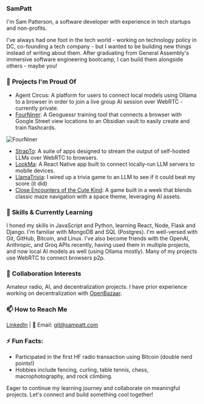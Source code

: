 ### SamPatt

I'm Sam Patterson, a software developer with experience in tech startups and non-profits.

I've always had one foot in the tech world - working on technology policy in DC, co-founding a tech company - but I wanted to be building new things instead of writing about them. After graduating from General Assembly's immersive software engineering bootcamp, I can build them alongside others - maybe you!

### 🔭 **Projects I'm Proud Of**

  - Agent Circus: A platform for users to connect local models using Ollama to a browser in order to join a live group AI session over WebRTC - currently private.
  - [FourNiner](https://github.com/SamPatt/FourNiner): A Geoguessr training tool that connects a browser with Google Street view locations to an Obsidian vault to easily create and train flashcards.

![FourNiner](https://cdn.jsdelivr.net/gh/sampatt/media@main/gifs/fourniner_example.gif)    
  
  - [StrapTo](https://github.com/SamPatt/strapto-server): A suite of apps designed to stream the output of self-hosted LLMs over WebRTC to browsers.
  - [LookMa](https://github.com/SamPatt/lookma): A React Native app built to connect locally-run LLM servers to mobile devices.
  - [LlamaTrivia](https://youtu.be/itk5oz_f27M?si=YXh4irrNuVmh1Brv): I wired up a trivia game to an LLM to see if it could beat my score (it did)
  - [Close Encounters of the Cute Kind](https://github.com/SamPatt/close-encounters-of-the-cute-kind): A game built in a week that blends classic maze navigation with a space theme, leveraging AI assets.

### 🌱 **Skills & Currently Learning** 
I honed my skills in JavaScript and Python, learning React, Node, Flask and Django. I'm familiar with MongoDB and SQL (Postgres). I'm well-versed with Git, GitHub, Bitcoin, and Linux. I've also become friends with the OpenAI, Anthropic, and Groq APIs recently, having used them in multiple projects, and now local AI models as well (using Ollama mostly). Many of my projects use WebRTC to connect browsers p2p.

### 👯 **Collaboration Interests** 
Amateur radio, AI, and decentralization projects. I have prior experience working on decentralization with [OpenBazaar](https://github.com/OpenBazaar).

### 📫 **How to Reach Me** 
[LinkedIn](https://www.linkedin.com/in/sampatt-dev/) | 📧 Email: [git@sampatt.com](mailto:git@sampatt.com)


### ⚡ **Fun Facts**: 
  - Participated in the first HF radio transaction using Bitcoin (double nerd points!)
  - Hobbies include fencing, curling, table tennis, chess, macrophotography, and rock climbing.

Eager to continue my learning journey and collaborate on meaningful projects. Let's connect and build something cool together!
